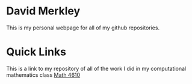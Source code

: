 # David Merkley

This is my personal webpage for all of my github repositories.

# Quick Links #

This is a link to my repository of all of the work I did in my computational mathematics class
[Math 4610](sweetbabydave.github.io/math4610/)
